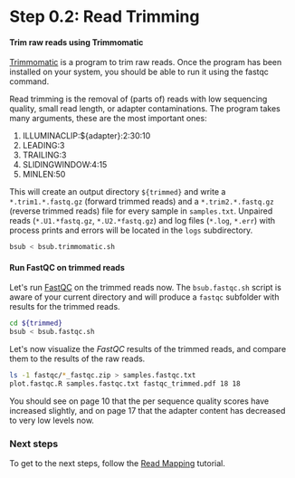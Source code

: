 # Step 0.2: Read Trimming

#### Trim raw reads using Trimmomatic

[Trimmomatic](http://www.usadellab.org/cms/?page=trimmomatic) is a program to trim raw reads. Once the program has been installed on your system, you should be able to run it using the fastqc command.

Read trimming is the removal of (parts of) reads with low sequencing quality, small read length, or adapter contaminations. The program takes many arguments, these are the most important ones:

1) ILLUMINACLIP:${adapter}:2:30:10 
2) LEADING:3 
3) TRAILING:3 
4) SLIDINGWINDOW:4:15 
5) MINLEN:50

This will create an output directory `${trimmed}` and write a `*.trim1.*.fastq.gz` (forward trimmed reads) and a `*.trim2.*.fastq.gz` (reverse trimmed reads) file for every sample in `samples.txt`. Unpaired reads (`*.U1.*fastq.gz`, `*.U2.*fastq.gz`) and log files (`*.log`, `*.err`) with process prints and errors will be located in the `logs` subdirectory.

```bash
bsub < bsub.trimmomatic.sh
```


#### Run FastQC on trimmed reads
Let's run [FastQC](https://www.bioinformatics.babraham.ac.uk/projects/fastqc/) on the trimmed reads now. The `bsub.fastqc.sh` script is aware of your current directory and will produce a `fastqc` subfolder with results for the trimmed reads.

```bash
cd ${trimmed}
bsub < bsub.fastqc.sh
```

Let's now visualize the *FastQC* results of the trimmed reads, and compare them to the results of the raw reads.

```bash
ls -1 fastqc/*_fastqc.zip > samples.fastqc.txt
plot.fastqc.R samples.fastqc.txt fastqc_trimmed.pdf 18 18
```
You should see on page 10 that the per sequence quality scores have increased slightly, and on page 17 that the adapter content has decreased to very low levels now.


### Next steps
To get to the next steps, follow the [Read Mapping](https://github.com/scrameri/CaptureAl/blob/master/Step1_Read_Mapping.md) tutorial.
